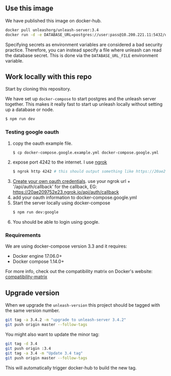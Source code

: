 ## Use this image

We have published this image on docker-hub.

```bash
docker pull unleashorg/unleash-server:3.4
docker run -d -e DATABASE_URL=postgres://user:pass@10.200.221.11:5432/unleash unleashorg/unleash-server
```

Specifying secrets as environment variables are considered a bad security practice. Therefore, you can instead specify a file where unleash can read the database secret. This is done via the `DATABASE_URL_FILE` environment variable.


## Work locally with this repo
Start by cloning this repository.

We have set up `docker-compose` to start postgres and the unleash server together. This makes it really fast to start up
unleash locally without setting up a database or node.

```bash
$ npm run dev
```

### Testing google oauth
1. copy the oauth example file.
    ```bash
    $ cp docker-compose.google.example.yml docker-compose.google.yml
    ```
2. expose port 4242 to the internet. I use [ngrok](ngrok.com)
    ```bash
    $ ngrok http 4242 # this should output something like https://20ae209752e23.ngrok.io
    ```
3. [Create your own oauth credentials](https://console.developers.google.com/apis/credentials). use your ngrok url + '/api/auth/callback' for the callback, EG: https://20ae209752e23.ngrok.io/api/auth/callback
4. add your oauth information to docker-compose.google.yml
5. Start the server locally using docker-compose
    ```bash
    $ npm run dev:google
    ```
6. You should be able to login using google.

### Requirements
We are using docker-compose version 3.3 and it requires:

- Docker engine 17.06.0+
- Docker compose 1.14.0+

For more info, check out the compatibility matrix on Docker's website: [compatibility-matrix](
https://docs.docker.com/compose/compose-file/compose-versioning/#compatibility-matrix)



## Upgrade version
When we upgrade the `unleash-version` this project should be tagged with the same version number.

```bash
git tag -a 3.4.2 -m "upgrade to unleash-server 3.4.2"
git push origin master --follow-tags
```

You might also want to update the minor tag:

```bash
git tag -d 3.4
git push origin :3.4
git tag -a 3.4 -m "Update 3.4 tag"
git push origin master --follow-tags
```

This will automatically trigger docker-hub to build the new tag.
